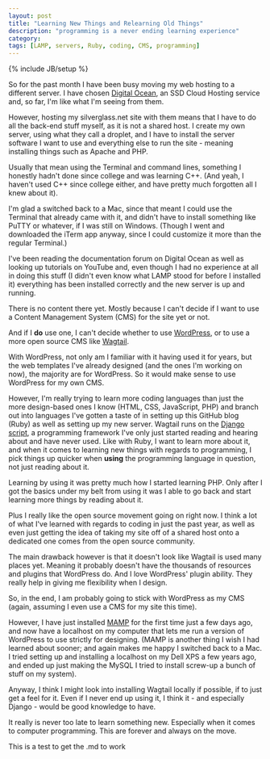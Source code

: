 ```yaml
---
layout: post
title: "Learning New Things and Relearning Old Things"
description: "programming is a never ending learning experience"
category:
tags: [LAMP, servers, Ruby, coding, CMS, programming]
---
```


{% include JB/setup %}

So for the past month I have been busy moving my web hosting to a different server. I have chosen [Digital Ocean](https://www.digitalocean.com/), an SSD Cloud Hosting service and, so far, I'm like what I'm seeing from them.

However, hosting my silverglass.net site with them means that I have to do all the back-end stuff myself, as it is not a shared host. I create my own server, using what they call a droplet, and I have to install the server software I want to use and everything else to run the site - meaning installing things such as Apache and PHP.

Usually that mean using the Terminal and command lines, something I honestly hadn't done since college and was learning C++. (And yeah, I haven't used C++ since college either, and have pretty much forgotten all I knew about it).

I'm glad a switched back to a Mac, since that meant I could use the Terminal that already came with it, and didn't have to install something like PuTTY or whatever, if I was still on Windows. (Though I went and downloaded the iTerm app anyway, since I could customize it more than the regular Terminal.)

<!--more-->

I've been reading the documentation forum on Digital Ocean as well as looking up tutorials on YouTube and, even though I had no experience at all in doing this stuff (I didn't even know what LAMP stood for before I installed it) everything has been installed correctly and the new server is up and running.

There is no content there yet. Mostly because I can't decide if I want to use a Content Management System (CMS) for the site yet or not.

And if I **do** use one, I can't decide whether to use [WordPress](http://wordpress.org/), or to use a more open source CMS like [Wagtail](http://wagtail.io/).

With WordPress, not only am I familiar with it having used it for years, but the web templates I've already designed (and the ones I'm working on now), the majority are for WordPress. So it would make sense to use WordPress for my own CMS.

However, I'm really trying to learn more coding languages than just the more design-based ones I know (HTML, CSS, JavaScript, PHP) and branch out into languages I've gotten a taste of in setting up this GitHub blog (Ruby) as well as setting up my new server. Wagtail runs on the [Django script](https://www.djangoproject.com/), a programming framework I've only just started reading and hearing about and have never used. Like with Ruby, I want to learn more about it, and when it comes to learning new things with regards to programming, I pick things up quicker when **using** the programming language in question, not just reading about it.

Learning by using it was pretty much how I started learning PHP. Only after I got the basics under my belt from using it was I able to go back and start learning more things by reading about it.

Plus I really like the open source movement going on right now. I think a lot of what I've learned with regards to coding in just the past year, as well as even just getting the idea of taking my site off of a shared host onto a dedicated one comes from the open source community.

The main drawback however is that it doesn't look like Wagtail is used many places yet. Meaning it probably doesn't have the thousands of resources and plugins that WordPress do. And I love WordPress' plugin ability. They really help in giving me flexibility when I design.

So, in the end, I am probably going to stick with WordPress as my CMS (again, assuming I even use a CMS for my site this time).

However, I have just installed [MAMP](http://www.mamp.info/en/) for the first time just a few days ago, and now have a localhost on my computer that lets me run a version of WordPress to use strictly for designing. (MAMP is another thing I wish I had learned about sooner; and again makes me happy I switched back to a Mac. I tried setting up and installing a localhost on my Dell XPS a few years ago, and ended up just making the MySQL I tried to install screw-up a bunch of stuff on my system).

Anyway, I think I might look into installing Wagtail locally if possible, if to just get a feel for it. Even if I never end up using it, I think it - and especially Django - would be good knowledge to have.

It really is never too late to learn something new. Especially when it comes to computer programming. This are forever and always on the move.        

This is a test to get the .md to work
